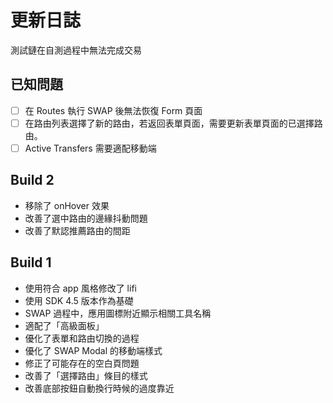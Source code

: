 # 更新日誌

測試鏈在自測過程中無法完成交易

## 已知問題

- [ ] 在 Routes 執行 SWAP 後無法恢復 Form 頁面
- [ ] 在路由列表選擇了新的路由，若返回表單頁面，需要更新表單頁面的已選擇路由。
- [ ] Active Transfers 需要適配移動端

## Build 2

- 移除了 onHover 效果
- 改善了選中路由的邊緣抖動問題
- 改善了默認推薦路由的間距

## Build 1

- 使用符合 app 風格修改了 lifi
- 使用 SDK 4.5 版本作為基礎
- SWAP 過程中，應用圖標附近顯示相關工具名稱
- 適配了「高級面板」
- 優化了表單和路由切換的過程
- 優化了 SWAP Modal 的移動端樣式
- 修正了可能存在的空白頁問題
- 改善了「選擇路由」條目的樣式
- 改善底部按鈕自動換行時候的過度靠近
